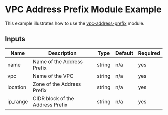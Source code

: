 # VPC Address Prefix Module Example

This example illustrates how to use the [vpc-address-prefix](../../../modules/configure-vpc/vpc-address-prefix) module.

<!-- BEGINNING OF PRE-COMMIT-TERRAFORM DOCS HOOK -->

## Inputs

| Name                              | Description                                           | Type   | Default | Required |
|-----------------------------------|-------------------------------------------------------|--------|---------|----------|
| name | Name of the Address Prefix | string | n/a | yes |
| vpc | Name of the VPC | string | n/a | yes |
| location | Zone of the Address Prefix  | string | n/a | yes |
| ip\_range | CIDR block of the Address Prefix | string | n/a | yes |

<!-- END OF PRE-COMMIT-TERRAFORM DOCS HOOK -->
